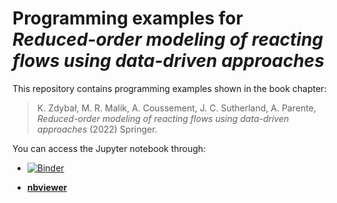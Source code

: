 # Programming examples for *Reduced-order modeling of reacting flows using data-driven approaches*

This repository contains programming examples shown in the book chapter:

> K. Zdybał, M. R. Malik, A. Coussement, J. C. Sutherland, A. Parente, *Reduced-order modeling of reacting flows using data-driven approaches* (2022) Springer.

You can access the Jupyter notebook through:

- [![Binder](https://mybinder.org/badge_logo.svg)](https://mybinder.org/v2/gh/kamilazdybal/ROM-of-reacting-flows-Springer/main?labpath=PCAfold-programming-examples.ipynb)

- [**nbviewer**](https://nbviewer.org/github/kamilazdybal/ROM-of-reacting-flows-Springer/blob/main/PCAfold-programming-examples.ipynb)

